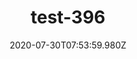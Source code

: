 ---
title: test-396
date: 2020-07-30T07:53:59.980Z
banner_subcontent: asdfsf
category: Fact sheets
focus: Improving workplace culture
role: CEO or leadership
organisation_size: Micro (<10 employees)
industry: Healthcare
content: Lorem ipsum dolor sit amet, consectetur adipiscing elit, sed do eiusmod tempor incididunt ut labore et dolore magna aliqua. Ut enim ad minim veniam, quis nostrud exercitation ullamco laboris nisi ut aliquip ex ea commodo consequat. Duis aute irure dolor in reprehenderit in voluptate velit esse cillum dolore eu fugiat nulla pariatur. Excepteur sint occaecat cupidatat non proident, sunt in culpa qui officia deserunt mollit anim id est laborum.
---